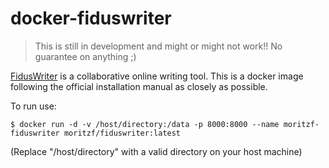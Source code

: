 # docker-fiduswriter

> This is still in development and might or might not work!! No guarantee on anything ;)

[FidusWriter](https://www.fiduswriter.org/how-it-works/) is a collaborative online writing tool. This is a docker image following the official installation manual as closely as possible.

To run use: 
~~~~
$ docker run -d -v /host/directory:/data -p 8000:8000 --name moritzf-fiduswriter moritzf/fiduswriter:latest
~~~~
(Replace "/host/directory" with a valid directory on your host machine)
